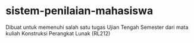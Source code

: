 # sistem-penilaian-mahasiswa
Dibuat untuk memenuhi salah satu tugas Ujian Tengah Semester dari mata kuliah Konstruksi Perangkat Lunak (RL212)
